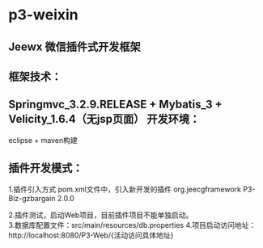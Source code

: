 # p3-weixin
Jeewx 微信插件式开发框架
-----------------------------------


框架技术：
-----------------------------------
   Springmvc_3.2.9.RELEASE + Mybatis_3 + Velicity_1.6.4（无jsp页面）
开发环境：
-----------------------------------
eclipse + maven构建

插件开发模式：
-----------------------------------
1.插件引入方式
    pom.xml文件中，引入新开发的插件
		<!-- P3 jar -->
 	    <dependency>
			<groupId>org.jeecgframework</groupId>
			<artifactId>P3-Biz-gzbargain</artifactId>
			<version>2.0.0</version>
		</dependency>
		
		
2.插件测试，启动Web项目，目前插件项目不能单独启动。		
3.数据库配置文件：src/main/resources/db.properties
4.项目启动访问地址：http://localhost:8080/P3-Web/{活动访问具体地址}